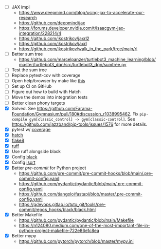 - [ ] JAX impl
    - https://www.deepmind.com/blog/using-jax-to-accelerate-our-research
    - https://github.com/deepmind/jax
    - https://forums.developer.nvidia.com/t/isaacgym-jax-integration/228214/4
    - https://github.com/ikostrikov/jaxrl2
    - https://github.com/ikostrikov/jaxrl
    - https://github.com/ikostrikov/walk_in_the_park/tree/main/rl
- [ ] Better sum tree
    - https://github.com/marcelpanzer/turtlebot3_machine_learning/blob/master/turtlebot3_dqn/src/turtlebot3_dqn/sumtree.py
- [ ] Test the sum tree
- [ ] Replace pytest-cov with coverage
- [ ] Open help/browser by make like [this](https://github.com/jeshraghian/snntorch/blob/cd9f9c0cf36a31e73a55de03d2e1408a379be6c5/Makefile#L4)
- [ ] Set up CI on GitHub
- [ ] Figure out how to build with Hatch
- [ ] Move the demos into integration tests
- [ ] Better clean phony targets
- [x] Solved. See https://github.com/Farama-Foundation/Gymnasium/pull/180#discussion_r1038995462. Fix `pip-compile gym[classic_control] -> gym[classic-control]`. See https://github.com/jazzband/pip-tools/issues/1576 for more details.
- [x] pytest w/ [coverage](https://github.com/nedbat/coveragepy)
- [x] [hatch](https://github.com/pypa/hatch)
- [x] [flake8](https://github.com/PyCQA/flake8)
- [x] [ruff](https://github.com/charliermarsh/ruff)
- [x] Use ruff alongside black
- [x] Config [black](https://github.com/psf/black)
- [x] Config [isort](https://github.com/PyCQA/isort)
- [x] Better *pre-commit* for Python project
    - https://github.com/pre-commit/pre-commit-hooks/blob/main/.pre-commit-config.yaml
    - https://github.com/pydantic/pydantic/blob/main/.pre-commit-config.yaml
    - https://github.com/tiangolo/fastapi/blob/master/.pre-commit-config.yaml
    - https://gdevops.gitlab.io/tuto_git/tools/pre-commit/repos_hooks/black/black.html
- [x] Better Makefile
    - https://github.com/pydantic/pydantic/blob/main/Makefile
    - https://n124080.medium.com/one-of-the-most-important-file-in-python-project-makefile-722e86e1c8ea
- [x] Better mypy
    - https://github.com/pytorch/pytorch/blob/master/mypy.ini
